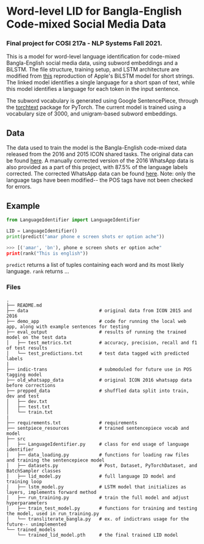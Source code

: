# Word-level LID for Bangla-English Code-mixed Social Media Data
### Final project for COSI 217a - NLP Systems Fall 2021.

This is a model for word-level language identification for code-mixed Bangla-English social media data, using subword embeddings and a BiLSTM. The file structure, training setup, and LSTM architecture are modified from [this](https://github.com/AU-DIS/LSTM_langid) reproduction of Apple's BiLSTM model for short strings. The linked model identifies a single language for a short span of text, while this model identifies a language for each token in the input sentence.

The subword vocabulary is generated using Google SentencePiece, through the [torchtext](https://pytorch.org/text/stable/data_functional.html) package for PyTorch. The current model is trained using a vocabulary size of 3000, and unigram-based subword embeddings.  

## Data
The data used to train the model is the Bangla-English code-mixed data released from the 2016 and 2015 ICON shared tasks. The original data can be found [here](http://www.amitavadas.com/Code-Mixing.html). A manually corrected version of the 2016 WhatsApp data is also provided as a part of this project, with 87.5% of the language labels corrected. The corrected WhatsApp data can be found [here](https://github.com/aparnadutta/nlp-systems-final/blob/main/data/WA_BN_EN_CR_CORRECTED.txt). Note: only the language tags have been modified-- the POS tags have not been checked for errors.


## Example
```python
from LanguageIdentifier import LanguageIdentifier

LID = LanguageIdentifier()
print(predict("amar phone e screen shots er option ache"))

>>> [('amar', 'bn'), phone e screen shots er option ache"
print(rank("This is english")) 
```
`predict` returns a list of tuples containing each word and its most likely language. 
`rank` returns ...


###  Files
```
.
├── README.md                     
├── data                          # original data from ICON 2015 and 2016
├── demo_app                      # code for running the local web app, along with example sentences for testing
├── eval_output                   # results of running the trained model on the test data
│   ├── test_metrics.txt          # accuracy, precision, recall and f1 of test results
│   └── test_predictions.txt      # test data tagged with predicted labels
|
├── indic-trans                   # submoduled for future use in POS tagging model
├── old_whatsapp_data             # original ICON 2016 whatsapp data before corrections
├── prepped_data                  # shuffled data split into train, dev and test
│   ├── dev.txt
│   ├── test.txt
│   └── train.txt
|
├── requirements.txt              # requirements
├── sentpiece_resources           # trained sentencepiece vocab and model
├── src
│   ├── LanguageIdentifier.py     # class for end usage of language identifier
│   ├── data_loading.py           # functions for loading raw files and training the sentencepiece model
│   ├── datasets.py               # Post, Dataset, PyTorchDataset, and BatchSampler classes
│   ├── lid_model.py              # full language ID model and training loop
│   ├── lstm_model.py             # LSTM model that initializes as layers, implements forward method
│   ├── run_training.py           # train the full model and adjust hyperparameters
│   ├── train_test_model.py       # functions for training and testing the model, used in run_training.py
│   └── transliterate_bangla.py   # ex. of indictrans usage for the future-- unimplemented
└── trained_models
    └── trained_lid_model.pth     # the final trained LID model 
```


